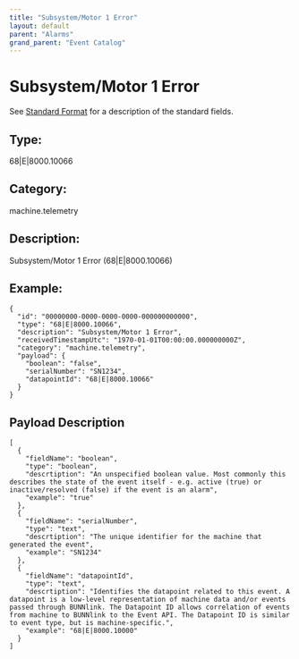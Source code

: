```yaml
---
title: "Subsystem/Motor 1 Error"
layout: default
parent: "Alarms"
grand_parent: "Event Catalog"
---
```


# Subsystem/Motor 1 Error

See [Standard Format](/event-subscriptions/event-format) for a description of the standard fields.

## Type:

68\|E\|8000.10066

## Category:

machine.telemetry

## Description: 

Subsystem/Motor 1 Error (68\|E\|8000.10066)

## Example:

```
{
  "id": "00000000-0000-0000-0000-000000000000",
  "type": "68|E|8000.10066",
  "description": "Subsystem/Motor 1 Error",
  "receivedTimestampUtc": "1970-01-01T00:00:00.000000000Z",
  "category": "machine.telemetry",
  "payload": {
    "boolean": "false",
    "serialNumber": "SN1234",
    "datapointId": "68|E|8000.10066"
  }
}
```

## Payload Description

```
[
  {
    "fieldName": "boolean",
    "type": "boolean",
    "descrtiption": "An unspecified boolean value. Most commonly this describes the state of the event itself - e.g. active (true) or inactive/resolved (false) if the event is an alarm",
    "example": "true"
  },
  {
    "fieldName": "serialNumber",
    "type": "text",
    "descrtiption": "The unique identifier for the machine that generated the event",
    "example": "SN1234"
  },
  {
    "fieldName": "datapointId",
    "type": "text",
    "descrtiption": "Identifies the datapoint related to this event. A datapoint is a low-level representation of machine data and/or events passed through BUNNlink. The Datapoint ID allows correlation of events from machine to BUNNlink to the Event API. The Datapoint ID is similar to event type, but is machine-specific.",
    "example": "68|E|8000.10000"
  }
]
```

